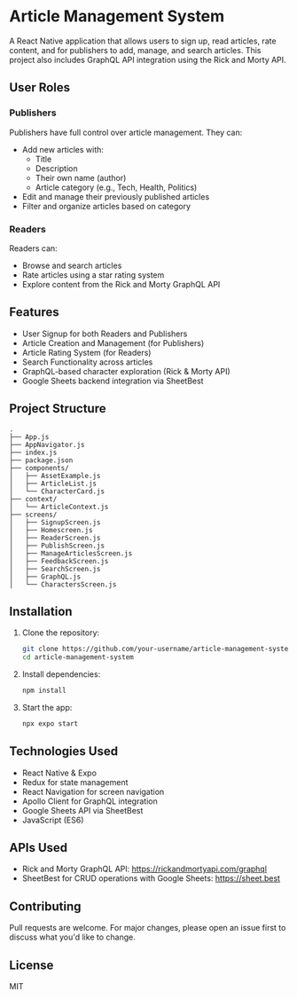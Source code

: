 # Article Management System

A React Native application that allows users to sign up, read articles, rate content, and for publishers to add, manage, and search articles. This project also includes GraphQL API integration using the Rick and Morty API.

## User Roles

### Publishers
Publishers have full control over article management. They can:
- Add new articles with:
  - Title
  - Description
  - Their own name (author)
  - Article category (e.g., Tech, Health, Politics)
- Edit and manage their previously published articles
- Filter and organize articles based on category

### Readers
Readers can:
- Browse and search articles
- Rate articles using a star rating system
- Explore content from the Rick and Morty GraphQL API

## Features

- User Signup for both Readers and Publishers
- Article Creation and Management (for Publishers)
- Article Rating System (for Readers)
- Search Functionality across articles
- GraphQL-based character exploration (Rick & Morty API)
- Google Sheets backend integration via SheetBest

## Project Structure

```
.
├── App.js
├── AppNavigator.js
├── index.js
├── package.json
├── components/
│   ├── AssetExample.js
│   ├── ArticleList.js
│   └── CharacterCard.js
├── context/
│   └── ArticleContext.js
├── screens/
│   ├── SignupScreen.js
│   ├── Homescreen.js
│   ├── ReaderScreen.js
│   ├── PublishScreen.js
│   ├── ManageArticlesScreen.js
│   ├── FeedbackScreen.js
│   ├── SearchScreen.js
│   ├── GraphQL.js
│   └── CharactersScreen.js
```

## Installation

1. Clone the repository:
   ```bash
   git clone https://github.com/your-username/article-management-system.git
   cd article-management-system
   ```

2. Install dependencies:
   ```bash
   npm install
   ```

3. Start the app:
   ```bash
   npx expo start
   ```

## Technologies Used

- React Native & Expo
- Redux for state management
- React Navigation for screen navigation
- Apollo Client for GraphQL integration
- Google Sheets API via SheetBest
- JavaScript (ES6)

## APIs Used

- Rick and Morty GraphQL API: https://rickandmortyapi.com/graphql
- SheetBest for CRUD operations with Google Sheets: https://sheet.best

## Contributing

Pull requests are welcome. For major changes, please open an issue first to discuss what you'd like to change.

## License

MIT